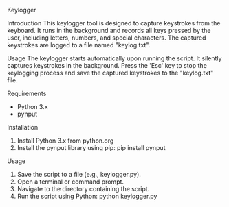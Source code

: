 Keylogger

Introduction
This keylogger tool is designed to capture keystrokes from the keyboard. It runs in the background and records all keys pressed by the user, including letters, numbers, and special characters. The captured keystrokes are logged to a file named "keylog.txt".

Usage
The keylogger starts automatically upon running the script. It silently captures keystrokes in the background. Press the 'Esc' key to stop the keylogging process and save the captured keystrokes to the "keylog.txt" file.

Requirements
- Python 3.x
- pynput

Installation
1. Install Python 3.x from python.org
2. Install the pynput library using pip: pip install pynput

Usage
1. Save the script to a file (e.g., keylogger.py).
2. Open a terminal or command prompt.
3. Navigate to the directory containing the script.
4. Run the script using Python: python keylogger.py
